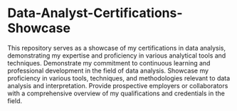 # Data-Analyst-Certifications-Showcase
This repository serves as a showcase of my certifications in data analysis, demonstrating my expertise and proficiency in various analytical tools and techniques.
Demonstrate my commitment to continuous learning and professional development in the field of data analysis.
Showcase my proficiency in various tools, techniques, and methodologies relevant to data analysis and interpretation.
Provide prospective employers or collaborators with a comprehensive overview of my qualifications and credentials in the field.
